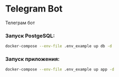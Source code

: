 # Telegram Bot

Телеграм бот

### Запуск PostgeSQL:
```bash
docker-compose --env-file .env_example up db -d
```

### Запуск приложения:
```bash
docker-compose --env-file .env_example up app -d
```